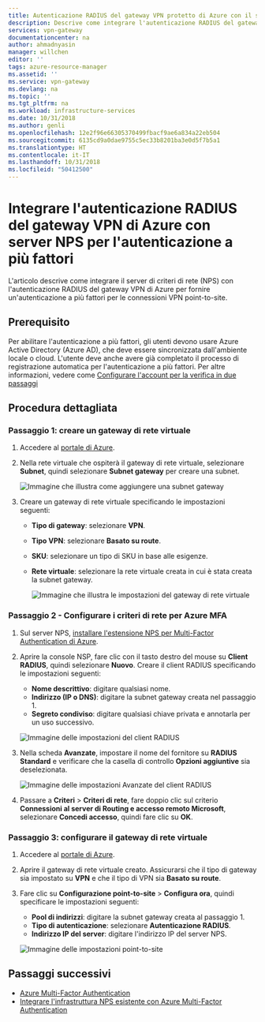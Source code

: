 ```yaml
---
title: Autenticazione RADIUS del gateway VPN protetto di Azure con il server NPS per l'autenticazione a più fattori | Microsoft Docs
description: Descrive come integrare l'autenticazione RADIUS del gateway di Azure con server NPS per l'autenticazione a più fattori.
services: vpn-gateway
documentationcenter: na
author: ahmadnyasin
manager: willchen
editor: ''
tags: azure-resource-manager
ms.assetid: ''
ms.service: vpn-gateway
ms.devlang: na
ms.topic: ''
ms.tgt_pltfrm: na
ms.workload: infrastructure-services
ms.date: 10/31/2018
ms.author: genli
ms.openlocfilehash: 12e2f96e66305370499fbacf9ae6a834a22eb504
ms.sourcegitcommit: 6135cd9a0dae9755c5ec33b8201ba3e0d5f7b5a1
ms.translationtype: HT
ms.contentlocale: it-IT
ms.lasthandoff: 10/31/2018
ms.locfileid: "50412500"
---
```

# <a name="integrate-azure-vpn-gateway-radius-authentication-with-nps-server-for-multi-factor-authentication"></a>Integrare l'autenticazione RADIUS del gateway VPN di Azure con server NPS per l'autenticazione a più fattori 

L'articolo descrive come integrare il server di criteri di rete (NPS) con l'autenticazione RADIUS del gateway VPN di Azure per fornire un'autenticazione a più fattori per le connessioni VPN point-to-site. 

## <a name="prerequisite"></a>Prerequisito

Per abilitare l'autenticazione a più fattori, gli utenti devono usare Azure Active Directory (Azure AD), che deve essere sincronizzata dall'ambiente locale o cloud. L'utente deve anche avere già completato il processo di registrazione automatica per l'autenticazione a più fattori.  Per altre informazioni, vedere come [Configurare l'account per la verifica in due passaggi](../active-directory/user-help/multi-factor-authentication-end-user-first-time.md)

## <a name="detailed-steps"></a>Procedura dettagliata

### <a name="step-1-create-a-virtual-network-gateway"></a>Passaggio 1: creare un gateway di rete virtuale

1. Accedere al [portale di Azure](https://portal.azure.com).
2. Nella rete virtuale che ospiterà il gateway di rete virtuale, selezionare **Subnet**, quindi selezionare **Subnet gateway** per creare una subnet. 

    ![Immagine che illustra come aggiungere una subnet gateway](./media/vpn-gateway-radiuis-mfa-nsp/gateway-subnet.png)
3. Creare un gateway di rete virtuale specificando le impostazioni seguenti:

    - **Tipo di gateway**: selezionare **VPN**.
    - **Tipo VPN**: selezionare **Basato su route**.
    - **SKU**: selezionare un tipo di SKU in base alle esigenze.
    - **Rete virtuale**: selezionare la rete virtuale creata in cui è stata creata la subnet gateway.

        ![Immagine che illustra le impostazioni del gateway di rete virtuale](./media/vpn-gateway-radiuis-mfa-nsp/create-vpn-gateway.png)


 
### <a name="step-2-configure-the-nps-for-azure-mfa"></a>Passaggio 2 - Configurare i criteri di rete per Azure MFA

1. Sul server NPS, [installare l'estensione NPS per Multi-Factor Authentication di Azure](../active-directory/authentication/howto-mfa-nps-extension.md#install-the-nps-extension).
2. Aprire la console NSP, fare clic con il tasto destro del mouse su **Client RADIUS**, quindi selezionare **Nuovo**. Creare il client RADIUS specificando le impostazioni seguenti:

    - **Nome descrittivo**: digitare qualsiasi nome.
    - **Indirizzo (IP o DNS)**: digitare la subnet gateway creata nel passaggio 1.
    - **Segreto condiviso**: digitare qualsiasi chiave privata e annotarla per un uso successivo.

    ![Immagine delle impostazioni del client RADIUS](./media/vpn-gateway-radiuis-mfa-nsp/create-radius-client1.png)

 
3.  Nella scheda **Avanzate**, impostare il nome del fornitore su **RADIUS Standard** e verificare che la casella di controllo **Opzioni aggiuntive** sia deselezionata.

    ![Immagine delle impostazioni Avanzate del client RADIUS](./media/vpn-gateway-radiuis-mfa-nsp/create-radius-client2.png)

4. Passare a **Criteri** > **Criteri di rete**, fare doppio clic sul criterio **Connessioni al server di Routing e accesso remoto Microsoft**, selezionare **Concedi accesso**, quindi fare clic su **OK**.

### <a name="step-3-configure-the-virtual-network-gateway"></a>Passaggio 3: configurare il gateway di rete virtuale

1. Accedere al [portale di Azure](https://portal.azure.com).
2. Aprire il gateway di rete virtuale creato. Assicurarsi che il tipo di gateway sia impostato su **VPN** e che il tipo di VPN sia **Basato su route**.
3. Fare clic su **Configurazione point-to-site** > **Configura ora**, quindi specificare le impostazioni seguenti:

    - **Pool di indirizzi**: digitare la subnet gateway creata al passaggio 1.
    - **Tipo di autenticazione**: selezionare **Autenticazione RADIUS**.
    - **Indirizzo IP del server**: digitare l'indirizzo IP del server NPS.

    ![Immagine delle impostazioni point-to-site](./media/vpn-gateway-radiuis-mfa-nsp/configure-p2s.png)

## <a name="next-steps"></a>Passaggi successivi

- [Azure Multi-Factor Authentication](../active-directory/authentication/multi-factor-authentication.md)
- [Integrare l'infrastruttura NPS esistente con Azure Multi-Factor Authentication](../active-directory/authentication/howto-mfa-nps-extension.md)
